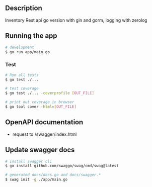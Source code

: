 ## Description

Inventory Rest api go version with gin and gorm, logging with zerolog

## Running the app

```bash
# development
$ go run app/main.go
```

### Test
```bash
# Run all tests
$ go test ./...

# test coverage
$ go test ./... -coverprofile [OUT_FILE]

# print out coverage in browser
$ go tool cover -html=[OUT_FILE]
```

## OpenAPI documentation

* request to /swagger/index.html


## Update swagger docs

```bash
# install swagger cli
$ go install github.com/swaggo/swag/cmd/swag@latest

# generated docs/docs.go and docs/swagger.*
$ swag init -g ./app/main.go
```

